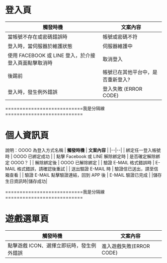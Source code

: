 # 登入頁
| **觸發時機** | **文案內容** |
|--|--|
|當帳號不存在或密碼錯誤時|帳號或密碼不符|
|登入時，當伺服器於維護狀態|伺服器維護中|
|使用 FACEBOOK 或 LINE 登入，於介接登入頁面點擊取消時|取消登入|
|後踢前|帳號已在其他平台中，是否重新登入?|
|登入時，發生例外錯誤|登入失敗 (ERROR CODE)|

===========================我是分隔線===========================

# 個人資訊頁 
說明：OOOO 為登入方式名稱
| **觸發時機** | **文案內容** |
|--|--|
| 綁定任一登入帳號時 | OOOO 已綁定成功 |
| 點擊 Facebook 或 LINE 解除綁定時 | 是否確定解除綁定 OOOO？ |
| 解除綁定後 | OOOO 已解除綁定 |
| 驗證 E-MAIL 格式錯誤時 | E-MAIL 格式錯誤，請確認後重試 |
| 送出驗證 E-MAIL 時 | 驗證信已送出，請至信箱查看 |
| 驗證 E-MAIL 點擊驗證連結，回到 APP 後 | E-MAIL 驗證已完成 |
|儲存生日資訊時|儲存成功|

===========================我是分隔線===========================

# 遊戲選單頁
| **觸發時機** | **文案內容** |
|--|--|
|點擊遊戲 ICON、選擇立即玩時，發生例外錯誤|進入遊戲失敗(ERROR CODE)|